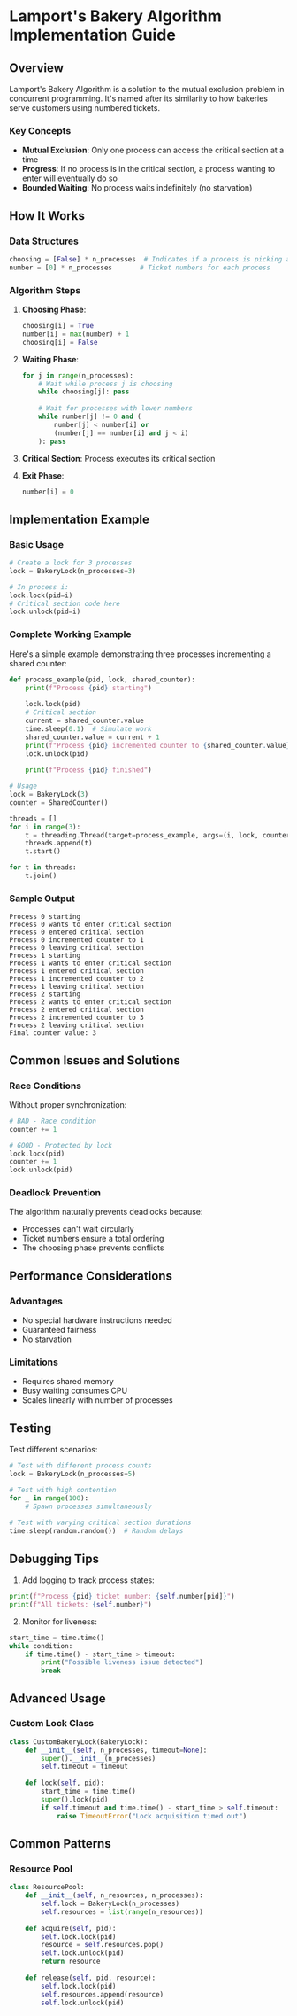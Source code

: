 # Lamport's Bakery Algorithm Implementation Guide

## Overview
Lamport's Bakery Algorithm is a solution to the mutual exclusion problem in concurrent programming. It's named after its similarity to how bakeries serve customers using numbered tickets.

### Key Concepts
- **Mutual Exclusion**: Only one process can access the critical section at a time
- **Progress**: If no process is in the critical section, a process wanting to enter will eventually do so
- **Bounded Waiting**: No process waits indefinitely (no starvation)

## How It Works

### Data Structures
```python
choosing = [False] * n_processes  # Indicates if a process is picking a number
number = [0] * n_processes       # Ticket numbers for each process
```

### Algorithm Steps

1. **Choosing Phase**:
   ```python
   choosing[i] = True
   number[i] = max(number) + 1
   choosing[i] = False
   ```

2. **Waiting Phase**:
   ```python
   for j in range(n_processes):
       # Wait while process j is choosing
       while choosing[j]: pass
       
       # Wait for processes with lower numbers
       while number[j] != 0 and (
           number[j] < number[i] or 
           (number[j] == number[i] and j < i)
       ): pass
   ```

3. **Critical Section**: Process executes its critical section

4. **Exit Phase**:
   ```python
   number[i] = 0
   ```

## Implementation Example

### Basic Usage
```python
# Create a lock for 3 processes
lock = BakeryLock(n_processes=3)

# In process i:
lock.lock(pid=i)
# Critical section code here
lock.unlock(pid=i)
```

### Complete Working Example
Here's a simple example demonstrating three processes incrementing a shared counter:

```python
def process_example(pid, lock, shared_counter):
    print(f"Process {pid} starting")
    
    lock.lock(pid)
    # Critical section
    current = shared_counter.value
    time.sleep(0.1)  # Simulate work
    shared_counter.value = current + 1
    print(f"Process {pid} incremented counter to {shared_counter.value}")
    lock.unlock(pid)
    
    print(f"Process {pid} finished")

# Usage
lock = BakeryLock(3)
counter = SharedCounter()

threads = []
for i in range(3):
    t = threading.Thread(target=process_example, args=(i, lock, counter))
    threads.append(t)
    t.start()

for t in threads:
    t.join()
```

### Sample Output
```
Process 0 starting
Process 0 wants to enter critical section
Process 0 entered critical section
Process 0 incremented counter to 1
Process 0 leaving critical section
Process 1 starting
Process 1 wants to enter critical section
Process 1 entered critical section
Process 1 incremented counter to 2
Process 1 leaving critical section
Process 2 starting
Process 2 wants to enter critical section
Process 2 entered critical section
Process 2 incremented counter to 3
Process 2 leaving critical section
Final counter value: 3
```

## Common Issues and Solutions

### Race Conditions
Without proper synchronization:
```python
# BAD - Race condition
counter += 1

# GOOD - Protected by lock
lock.lock(pid)
counter += 1
lock.unlock(pid)
```

### Deadlock Prevention
The algorithm naturally prevents deadlocks because:
- Processes can't wait circularly
- Ticket numbers ensure a total ordering
- The choosing phase prevents conflicts

## Performance Considerations

### Advantages
- No special hardware instructions needed
- Guaranteed fairness
- No starvation

### Limitations
- Requires shared memory
- Busy waiting consumes CPU
- Scales linearly with number of processes

## Testing

Test different scenarios:
```python
# Test with different process counts
lock = BakeryLock(n_processes=5)

# Test with high contention
for _ in range(100):
    # Spawn processes simultaneously
    
# Test with varying critical section durations
time.sleep(random.random())  # Random delays
```

## Debugging Tips

1. Add logging to track process states:
```python
print(f"Process {pid} ticket number: {self.number[pid]}")
print(f"All tickets: {self.number}")
```

2. Monitor for liveness:
```python
start_time = time.time()
while condition:
    if time.time() - start_time > timeout:
        print("Possible liveness issue detected")
        break
```

## Advanced Usage

### Custom Lock Class
```python
class CustomBakeryLock(BakeryLock):
    def __init__(self, n_processes, timeout=None):
        super().__init__(n_processes)
        self.timeout = timeout
    
    def lock(self, pid):
        start_time = time.time()
        super().lock(pid)
        if self.timeout and time.time() - start_time > self.timeout:
            raise TimeoutError("Lock acquisition timed out")
```

## Common Patterns

### Resource Pool
```python
class ResourcePool:
    def __init__(self, n_resources, n_processes):
        self.lock = BakeryLock(n_processes)
        self.resources = list(range(n_resources))
    
    def acquire(self, pid):
        self.lock.lock(pid)
        resource = self.resources.pop()
        self.lock.unlock(pid)
        return resource
    
    def release(self, pid, resource):
        self.lock.lock(pid)
        self.resources.append(resource)
        self.lock.unlock(pid)
```
